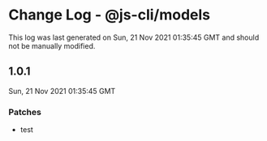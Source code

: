 # Change Log - @js-cli/models

This log was last generated on Sun, 21 Nov 2021 01:35:45 GMT and should not be manually modified.

## 1.0.1
Sun, 21 Nov 2021 01:35:45 GMT

### Patches

- test

